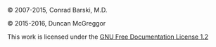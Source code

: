© 2007-2015, Conrad Barski, M.D.

© 2015-2016, Duncan McGreggor

This work is licensed under the [GNU Free Documentation License 1.2](http://www.gnu.org/licenses/fdl.txt)

